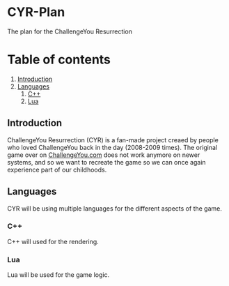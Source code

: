 # CYR-Plan
The plan for the ChallengeYou Resurrection 

# Table of contents
1. [Introduction](#intro)
2. [Languages](#lang)
    1. [C++](#lang-cpp)
    2. [Lua](#lang-lua)


## Introduction <div id = "intro">
  ChallengeYou Resurrection (CYR) is a fan-made project creaed by people who loved ChallengeYou back in the day (2008-2009 times). The original game over on [ChallengeYou.com](challengeyou.com) does not work anymore on newer systems, and so we want to recreate the game so we can once again experience part of our childhoods.
  
## Languages <div id = "lang">
  CYR will be using multiple languages for the different aspects of the game.
  
### C++  <div id = "lang-cpp">
  C++ will used for the rendering.
  
### Lua  <div id = "lang-lua">
  Lua will be used for the game logic.
